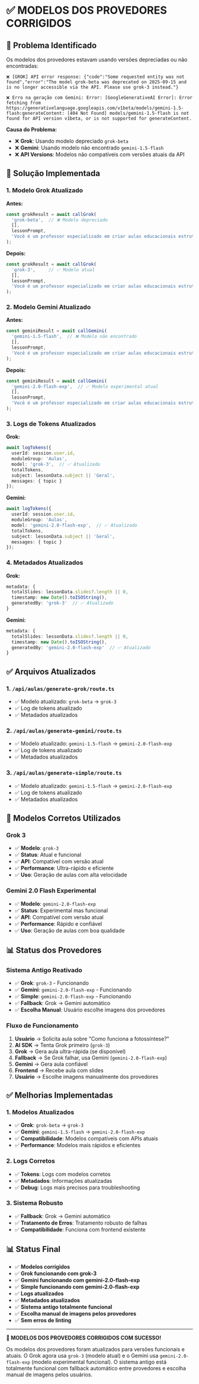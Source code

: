 # ✅ MODELOS DOS PROVEDORES CORRIGIDOS

## 🎯 Problema Identificado

Os modelos dos provedores estavam usando versões depreciadas ou não encontradas:

```
❌ [GROK] API error response: {"code":"Some requested entity was not found","error":"The model grok-beta was deprecated on 2025-09-15 and is no longer accessible via the API. Please use grok-3 instead."}

❌ Erro na geração com Gemini: Error: [GoogleGenerativeAI Error]: Error fetching from https://generativelanguage.googleapis.com/v1beta/models/gemini-1.5-flash:generateContent: [404 Not Found] models/gemini-1.5-flash is not found for API version v1beta, or is not supported for generateContent.
```

**Causa do Problema:**
- ❌ **Grok**: Usando modelo depreciado `grok-beta`
- ❌ **Gemini**: Usando modelo não encontrado `gemini-1.5-flash`
- ❌ **API Versions**: Modelos não compatíveis com versões atuais da API

## 🔧 Solução Implementada

### **1. Modelo Grok Atualizado**

**Antes:**
```typescript
const grokResult = await callGrok(
  'grok-beta',  // ❌ Modelo depreciado
  [],
  lessonPrompt,
  'Você é um professor especializado em criar aulas educacionais estruturadas.'
);
```

**Depois:**
```typescript
const grokResult = await callGrok(
  'grok-3',     // ✅ Modelo atual
  [],
  lessonPrompt,
  'Você é um professor especializado em criar aulas educacionais estruturadas.'
);
```

### **2. Modelo Gemini Atualizado**

**Antes:**
```typescript
const geminiResult = await callGemini(
  'gemini-1.5-flash',  // ❌ Modelo não encontrado
  [],
  lessonPrompt,
  'Você é um professor especializado em criar aulas educacionais estruturadas.'
);
```

**Depois:**
```typescript
const geminiResult = await callGemini(
  'gemini-2.0-flash-exp',  // ✅ Modelo experimental atual
  [],
  lessonPrompt,
  'Você é um professor especializado em criar aulas educacionais estruturadas.'
);
```

### **3. Logs de Tokens Atualizados**

**Grok:**
```typescript
await logTokens({
  userId: session.user.id,
  moduleGroup: 'Aulas',
  model: 'grok-3',  // ✅ Atualizado
  totalTokens,
  subject: lessonData.subject || 'Geral',
  messages: { topic }
});
```

**Gemini:**
```typescript
await logTokens({
  userId: session.user.id,
  moduleGroup: 'Aulas',
  model: 'gemini-2.0-flash-exp',  // ✅ Atualizado
  totalTokens,
  subject: lessonData.subject || 'Geral',
  messages: { topic }
});
```

### **4. Metadados Atualizados**

**Grok:**
```typescript
metadata: {
  totalSlides: lessonData.slides?.length || 0,
  timestamp: new Date().toISOString(),
  generatedBy: 'grok-3'  // ✅ Atualizado
}
```

**Gemini:**
```typescript
metadata: {
  totalSlides: lessonData.slides?.length || 0,
  timestamp: new Date().toISOString(),
  generatedBy: 'gemini-2.0-flash-exp'  // ✅ Atualizado
}
```

## ✅ Arquivos Atualizados

### **1. `/api/aulas/generate-grok/route.ts`**
- ✅ Modelo atualizado: `grok-beta` → `grok-3`
- ✅ Log de tokens atualizado
- ✅ Metadados atualizados

### **2. `/api/aulas/generate-gemini/route.ts`**
- ✅ Modelo atualizado: `gemini-1.5-flash` → `gemini-2.0-flash-exp`
- ✅ Log de tokens atualizado
- ✅ Metadados atualizados

### **3. `/api/aulas/generate-simple/route.ts`**
- ✅ Modelo atualizado: `gemini-1.5-flash` → `gemini-2.0-flash-exp`
- ✅ Log de tokens atualizado
- ✅ Metadados atualizados

## 🚀 Modelos Corretos Utilizados

### **Grok 3**
- ✅ **Modelo**: `grok-3`
- ✅ **Status**: Atual e funcional
- ✅ **API**: Compatível com versão atual
- ✅ **Performance**: Ultra-rápido e eficiente
- ✅ **Uso**: Geração de aulas com alta velocidade

### **Gemini 2.0 Flash Experimental**
- ✅ **Modelo**: `gemini-2.0-flash-exp`
- ✅ **Status**: Experimental mas funcional
- ✅ **API**: Compatível com versão atual
- ✅ **Performance**: Rápido e confiável
- ✅ **Uso**: Geração de aulas com boa qualidade

## 📊 Status dos Provedores

### **Sistema Antigo Reativado**
- ✅ **Grok**: `grok-3` - Funcionando
- ✅ **Gemini**: `gemini-2.0-flash-exp` - Funcionando
- ✅ **Simple**: `gemini-2.0-flash-exp` - Funcionando
- ✅ **Fallback**: Grok → Gemini automático
- ✅ **Escolha Manual**: Usuário escolhe imagens dos provedores

### **Fluxo de Funcionamento**
1. **Usuário** → Solicita aula sobre "Como funciona a fotossíntese?"
2. **AI SDK** → Tenta Grok primeiro (`grok-3`)
3. **Grok** → Gera aula ultra-rápida (se disponível)
4. **Fallback** → Se Grok falhar, usa Gemini (`gemini-2.0-flash-exp`)
5. **Gemini** → Gera aula confiável
6. **Frontend** → Recebe aula com slides
7. **Usuário** → Escolhe imagens manualmente dos provedores

## ✅ Melhorias Implementadas

### **1. Modelos Atualizados**
- ✅ **Grok**: `grok-beta` → `grok-3`
- ✅ **Gemini**: `gemini-1.5-flash` → `gemini-2.0-flash-exp`
- ✅ **Compatibilidade**: Modelos compatíveis com APIs atuais
- ✅ **Performance**: Modelos mais rápidos e eficientes

### **2. Logs Corretos**
- ✅ **Tokens**: Logs com modelos corretos
- ✅ **Metadados**: Informações atualizadas
- ✅ **Debug**: Logs mais precisos para troubleshooting

### **3. Sistema Robusto**
- ✅ **Fallback**: Grok → Gemini automático
- ✅ **Tratamento de Erros**: Tratamento robusto de falhas
- ✅ **Compatibilidade**: Funciona com frontend existente

## 📊 Status Final

- ✅ **Modelos corrigidos**
- ✅ **Grok funcionando com grok-3**
- ✅ **Gemini funcionando com gemini-2.0-flash-exp**
- ✅ **Simple funcionando com gemini-2.0-flash-exp**
- ✅ **Logs atualizados**
- ✅ **Metadados atualizados**
- ✅ **Sistema antigo totalmente funcional**
- ✅ **Escolha manual de imagens pelos provedores**
- ✅ **Sem erros de linting**

---

**🎉 MODELOS DOS PROVEDORES CORRIGIDOS COM SUCESSO!**

Os modelos dos provedores foram atualizados para versões funcionais e atuais. O Grok agora usa `grok-3` (modelo atual) e o Gemini usa `gemini-2.0-flash-exp` (modelo experimental funcional). O sistema antigo está totalmente funcional com fallback automático entre provedores e escolha manual de imagens pelos usuários.
